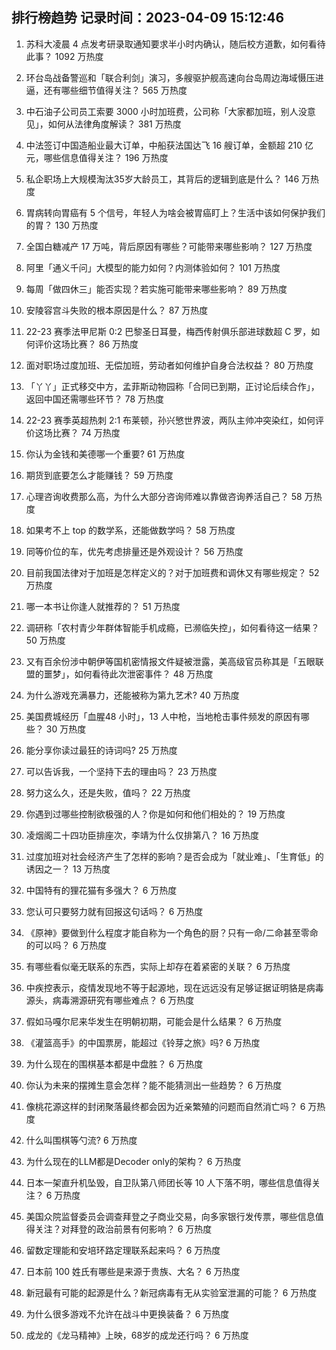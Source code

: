 
## 排行榜趋势 记录时间：2023-04-09 15:12:46
  
  1. 苏科大凌晨 4 点发考研录取通知要求半小时内确认，随后校方道歉，如何看待此事？ 1092 万热度
    
  2. 环台岛战备警巡和「联合利剑」演习，多艘驱护舰高速向台岛周边海域慑压进逼，还有哪些细节值得关注？ 565 万热度
    
  3. 中石油子公司员工索要 3000 小时加班费，公司称「大家都加班，别人没意见」，如何从法律角度解读？ 381 万热度
    
  4. 中法签订中国造船业最大订单，中船获法国达飞 16 艘订单，金额超 210 亿元，哪些信息值得关注？ 196 万热度
    
  5. 私企职场上大规模淘汰35岁大龄员工，其背后的逻辑到底是什么？ 146 万热度
    
  6. 胃病转向胃癌有 5 个信号，年轻人为啥会被胃癌盯上？生活中该如何保护我们的胃？ 130 万热度
    
  7. 全国白糖减产 17 万吨，背后原因有哪些？可能带来哪些影响？ 127 万热度
    
  8. 阿里「通义千问」大模型的能力如何？内测体验如何？ 101 万热度
    
  9. 每周「做四休三」能否实现？若实施可能带来哪些影响？ 89 万热度
    
  10. 安陵容宫斗失败的根本原因是什么？ 87 万热度
    
  11. 22-23 赛季法甲尼斯 0:2 巴黎圣日耳曼，梅西传射俱乐部进球数超 C 罗，如何评价这场比赛？ 86 万热度
    
  12. 面对职场过度加班、无偿加班，劳动者如何维护自身合法权益？ 80 万热度
    
  13. 「丫丫」正式移交中方，孟菲斯动物园称「合同已到期，正讨论后续合作」，返回中国还需哪些环节？ 78 万热度
    
  14. 22-23 赛季英超热刺 2:1 布莱顿，孙兴慜世界波，两队主帅冲突染红，如何评价这场比赛？ 74 万热度
    
  15. 你认为金钱和美德哪一个重要? 61 万热度
    
  16. 期货到底要怎么才能赚钱？ 59 万热度
    
  17. 心理咨询收费那么高，为什么大部分咨询师难以靠做咨询养活自己？ 58 万热度
    
  18. 如果考不上 top 的数学系，还能做数学吗？ 58 万热度
    
  19. 同等价位的车，优先考虑排量还是外观设计？ 56 万热度
    
  20. 目前我国法律对于加班是怎样定义的？对于加班费和调休又有哪些规定？ 52 万热度
    
  21. 哪一本书让你逢人就推荐的？ 51 万热度
    
  22. 调研称「农村青少年群体智能手机成瘾，已濒临失控」，如何看待这一结果？ 50 万热度
    
  23. 又有百余份涉中朝伊等国机密情报文件疑被泄露，美高级官员称其是「五眼联盟的噩梦」，如何看待此次泄密事件？ 48 万热度
    
  24. 为什么游戏充满暴力，还能被称为第九艺术? 40 万热度
    
  25. 美国费城经历「血腥48 小时」，13 人中枪，当地枪击事件频发的原因有哪些？ 30 万热度
    
  26. 能分享你读过最狂的诗词吗? 25 万热度
    
  27. 可以告诉我，一个坚持下去的理由吗？ 23 万热度
    
  28. 努力这么久，还是失败，值吗？ 22 万热度
    
  29. 你遇到过哪些控制欲极强的人？你是如何和他们相处的？ 19 万热度
    
  30. 凌烟阁二十四功臣排座次，李靖为什么仅排第八？ 16 万热度
    
  31. 过度加班对社会经济产生了怎样的影响？是否会成为「就业难」、「生育低」的诱因之一？ 13 万热度
    
  32. 中国特有的狸花猫有多强大？ 6 万热度
    
  33. 您认可只要努力就有回报这句话吗？ 6 万热度
    
  34. 《原神》要做到什么程度才能自称为一个角色的厨？只有一命/二命甚至零命的可以吗？ 6 万热度
    
  35. 有哪些看似毫无联系的东西，实际上却存在着紧密的关联？ 6 万热度
    
  36. 中疾控表示，疫情发现地不等于起源地，现在远远没有足够证据证明貉是病毒源头，病毒溯源研究有哪些难点？ 6 万热度
    
  37. 假如马嘎尔尼来华发生在明朝初期，可能会是什么结果？ 6 万热度
    
  38. 《灌篮高手》的中国票房，能超过《铃芽之旅》吗? 6 万热度
    
  39. 为什么现在的围棋基本都是中盘胜？ 6 万热度
    
  40. 你认为未来的摆摊生意会怎样？能不能猜测出一些趋势？ 6 万热度
    
  41. 像桃花源这样的封闭聚落最终都会因为近亲繁殖的问题而自然消亡吗？ 6 万热度
    
  42. 什么叫围棋等勺流? 6 万热度
    
  43. 为什么现在的LLM都是Decoder only的架构？ 6 万热度
    
  44. 日本一架直升机坠毁，自卫队第八师团长等 10 人下落不明，哪些信息值得关注？ 6 万热度
    
  45. 美国众院监督委员会调查拜登之子商业交易，向多家银行发传票，哪些信息值得关注？对拜登的政治前景有何影响？ 6 万热度
    
  46. 留数定理能和安培环路定理联系起来吗？ 6 万热度
    
  47. 日本前 100 姓氏有哪些是来源于贵族、大名？ 6 万热度
    
  48. 新冠最有可能的起源是什么？新冠病毒有无从实验室泄漏的可能？ 6 万热度
    
  49. 为什么很多游戏不允许在战斗中更换装备？ 6 万热度
    
  50. 成龙的《龙马精神》上映，68岁的成龙还行吗？ 6 万热度
    